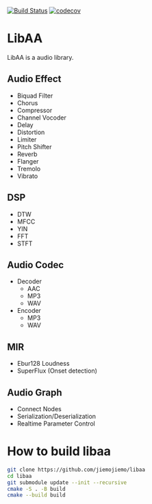 [![Build Status](https://github.com/jiemojiemo/libaa/workflows/build/badge.svg)](https://github.com/jiemojiemo/libaa/actions)
[![codecov](https://codecov.io/gh/jiemojiemo/libaa/branch/master/graph/badge.svg?token=Y3ZGGNX6I1)](https://codecov.io/gh/jiemojiemo/libaa)

# LibAA
LibAA is a audio library.

## Audio Effect
+ Biquad Filter
+ Chorus
+ Compressor
+ Channel Vocoder
+ Delay
+ Distortion
+ Limiter
+ Pitch Shifter
+ Reverb
+ Flanger
+ Tremolo
+ Vibrato

## DSP
+ DTW
+ MFCC
+ YIN
+ FFT
+ STFT

## Audio Codec
+ Decoder
  + AAC
  + MP3
  + WAV
+ Encoder
  + MP3
  + WAV

## MIR
+ Ebur128 Loudness
+ SuperFlux (Onset detection)

## Audio Graph
+ Connect Nodes
+ Serialization/Deserialization
+ Realtime Parameter Control
  
# How to build libaa
```bash
git clone https://github.com/jiemojiemo/libaa
cd libaa
git submodule update --init --recursive
cmake -S . -B build
cmake --build build
```
